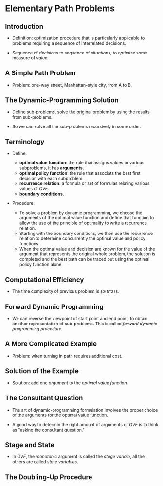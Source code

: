Elementary Path Problems
========================

Introduction
------------

* Definition: optimization procedure that is particularly applicable to problems requiring a sequence of interrelated decisions.

* Sequence of *decisions* to sequence of *situations*, to _optimize_ some measure of *value*.

A Simple Path Problem
---------------------

* Problem: one-way street, Manhattan-style city, from A to B.

The Dynamic-Programming Solution
--------------------------------

* Define sub-problems, solve the original problem by using the results from sub-problems.

* So we can solve all the sub-problems recursively in some order.

Terminology
-----------

* Define:
  * **optimal value function**: the rule that assigns values to various subproblems, it has **arguments**.
  * **optimal policy function**: the rule that associats the best first decision with each subproblem.
  * **recurrence relation**: a formula or set of formulas relating various values of _*OVF*_.
  * **boundary conditions**.

* Procedure:
  * To solve a problem by dynamic programming, we choose the arguments of the optimal value function and define that function to allow the use of the principle of optimality to write a recurrence relation.
  * Starting with the boundary conditions, we then use the recurrence relation to determine concurrently the optimal value and policy functions.
  * When the optimal value and decision are known for the value of the argument that represents the original whole problem, the solution is completed and the best path can be traced out using the optimal policy function alone.

Computational Efficiency
------------------------

* The time complexity of previous problem is `$O(N^2)$`.

Forward Dynamic Programming
---------------------------

* We can reverse the viewpoint of start point and end point, to obtain another representation of sub-problems. This is called _*forward* dynamic programming procedure_.

A More Complicated Example
--------------------------

* Problem: when turning in path requires additional cost.

Solution of the Example
-----------------------

* Solution: add one _argument_ to the _optimal value function_.

The Consultant Question
-----------------------

* The art of dynamic-programming formulation involves the proper choice of the arguments for the optimal value function.

* A good way to determin the right amount of arguments of _OVF_ is to think as "asking the consultant question."

Stage and State
---------------

* In _OVF_, the *monotonic* argument is called the *_stage_ variale*, all the others are called *_state_ variables*.

The Doubling-Up Procedure
-------------------------



